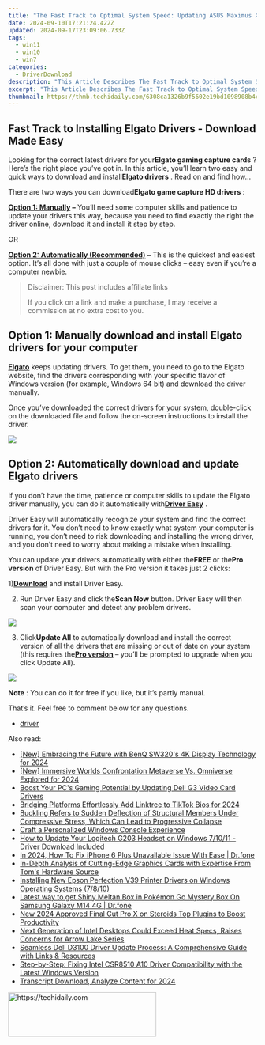 ```yaml
---
title: "The Fast Track to Optimal System Speed: Updating ASUS Maximus X Hero Drivers"
date: 2024-09-10T17:21:24.422Z
updated: 2024-09-17T23:09:06.733Z
tags:
  - win11
  - win10
  - win7
categories:
  - DriverDownload
description: "This Article Describes The Fast Track to Optimal System Speed: Updating ASUS Maximus X Hero Drivers"
excerpt: "This Article Describes The Fast Track to Optimal System Speed: Updating ASUS Maximus X Hero Drivers"
thumbnail: https://thmb.techidaily.com/6308ca1326b9f5602e19bd1098908b4cdc545e2ea53a869dc57cfed236317a58.png
---
```


## Fast Track to Installing Elgato Drivers - Download Made Easy

Looking for the correct latest drivers for your**Elgato gaming capture cards** ? Here’s the right place you’ve got in. In this article, you’ll learn two easy and quick ways to download and install**Elgato drivers** . Read on and find how…

 There are two ways you can download**Elgato game capture HD drivers** :

**[Option 1: Manually](https://tools.techidaily.com/drivereasy/download/) –** You’ll need some computer skills and patience to update your drivers this way, because you need to find exactly the right the driver online, download it and install it step by step.

OR

**[Option 2: Automatically (Recommended)](https://www.drivereasy.com/knowledge/elgato-drivers-download-easily-quickly/#o2)**  – This is the quickest and easiest option. It’s all done with just a couple of mouse clicks – easy even if you’re a computer newbie.

>  Disclaimer: This post includes affiliate links
>
>  If you click on a link and make a purchase, I may receive a commission at no extra cost to you.
>

## Option 1: Manually download and install Elgato drivers for your computer

[**Elgato**](https://www.elgato.com/en)  keeps updating drivers. To get them, you need to go to the Elgato website, find the drivers corresponding with your specific flavor of Windows version (for example, Windows 64 bit) and download the driver manually.

 Once you’ve downloaded the correct drivers for your system, double-click on the downloaded file and follow the on-screen instructions to install the driver.

![](https://images.drivereasy.com/wp-content/uploads/2019/01/image-105.png)

## Option 2: Automatically download and update Elgato drivers

 If you don’t have the time, patience or computer skills to update the Elgato driver manually, you can do it automatically with[**Driver Easy**](https://tools.techidaily.com/drivereasy/download/) .

 Driver Easy will automatically recognize your system and find the correct drivers for it. You don’t need to know exactly what system your computer is running, you don’t need to risk downloading and installing the wrong driver, and you don’t need to worry about making a mistake when installing.

 You can update your drivers automatically with either the**FREE** or the**Pro version** of Driver Easy. But with the Pro version it takes just 2 clicks:

 1)[**Download**](https://tools.techidaily.com/drivereasy/download/) and install Driver Easy.

 2) Run Driver Easy and click the**Scan Now** button. Driver Easy will then scan your computer and detect any problem drivers.

![](https://images.drivereasy.com/wp-content/uploads/2019/01/image-106.png)

 3) Click**Update All** to automatically download and install the correct version of all the drivers that are missing or out of date on your system (this requires the[**Pro version**](https://tools.techidaily.com/drivereasy/download/) – you’ll be prompted to upgrade when you click Update All).

![](https://images.drivereasy.com/wp-content/uploads/2019/01/image-107.png)

**Note** : You can do it for free if you like, but it’s partly manual.

That’s it. Feel free to comment below for any questions.

* [driver](https://tools.techidaily.com/drivereasy/download/)

<ins class="adsbygoogle"
     style="display:block"
     data-ad-format="autorelaxed"
     data-ad-client="ca-pub-7571918770474297"
     data-ad-slot="1223367746"></ins>

<ins class="adsbygoogle"
     style="display:block"
     data-ad-client="ca-pub-7571918770474297"
     data-ad-slot="8358498916"
     data-ad-format="auto"
     data-full-width-responsive="true"></ins>

<span class="atpl-alsoreadstyle">Also read:</span>
<div><ul>
<li><a href="https://vp-tips.techidaily.com/new-embracing-the-future-with-benq-sw320s-4k-display-technology-for-2024/"><u>[New] Embracing the Future with BenQ SW320's 4K Display Technology for 2024</u></a></li>
<li><a href="https://fox-helps.techidaily.com/new-immersive-worlds-confrontation-metaverse-vs-omniverse-explored-for-2024/"><u>[New] Immersive Worlds Confrontation Metaverse Vs. Omniverse Explored for 2024</u></a></li>
<li><a href="https://hardware-updates.techidaily.com/boost-your-pcs-gaming-potential-by-updating-dell-g3-video-card-drivers/"><u>Boost Your PC's Gaming Potential by Updating Dell G3 Video Card Drivers</u></a></li>
<li><a href="https://extra-tips.techidaily.com/bridging-platforms-effortlessly-add-linktree-to-tiktok-bios-for-2024/"><u>Bridging Platforms Effortlessly Add Linktree to TikTok Bios for 2024</u></a></li>
<li><a href="https://hardware-updates.techidaily.com/1722975928884-buckling-refers-to-sudden-deflection-of-structural-members-under-compressive-stress-which-can-lead-to-progressive-collapse/"><u>Buckling Refers to Sudden Deflection of Structural Members Under Compressive Stress, Which Can Lead to Progressive Collapse</u></a></li>
<li><a href="https://win11.techidaily.com/craft-a-personalized-windows-console-experience/"><u>Craft a Personalized Windows Console Experience</u></a></li>
<li><a href="https://hardware-updates.techidaily.com/how-to-update-your-logitech-g203-headset-on-windows-71011-driver-download-included/"><u>How to Update Your Logitech G203 Headset on Windows 7/10/11 - Driver Download Included</u></a></li>
<li><a href="https://iphone-unlock.techidaily.com/in-2024-how-to-fix-iphone-6-plus-unavailable-issue-with-ease-drfone-by-drfone-ios/"><u>In 2024, How To Fix iPhone 6 Plus Unavailable Issue With Ease | Dr.fone</u></a></li>
<li><a href="https://hardware-tips.techidaily.com/in-depth-analysis-of-cutting-edge-graphics-cards-with-expertise-from-toms-hardware-source/"><u>In-Depth Analysis of Cutting-Edge Graphics Cards with Expertise From Tom's Hardware Source</u></a></li>
<li><a href="https://hardware-updates.techidaily.com/installing-new-epson-perfection-v39-printer-drivers-on-windows-operating-systems-7810/"><u>Installing New Epson Perfection V39 Printer Drivers on Windows Operating Systems (7/8/10)</u></a></li>
<li><a href="https://change-location.techidaily.com/latest-way-to-get-shiny-meltan-box-in-pokemon-go-mystery-box-on-samsung-galaxy-m14-4g-drfone-by-drfone-virtual-android/"><u>Latest way to get Shiny Meltan Box in Pokémon Go Mystery Box On Samsung Galaxy M14 4G | Dr.fone</u></a></li>
<li><a href="https://video-ai-editor.techidaily.com/new-2024-approved-final-cut-pro-x-on-steroids-top-plugins-to-boost-productivity/"><u>New 2024 Approved Final Cut Pro X on Steroids Top Plugins to Boost Productivity</u></a></li>
<li><a href="https://hardware-updates.techidaily.com/next-generation-of-intel-desktops-could-exceed-heat-specs-raises-concerns-for-arrow-lake-series/"><u>Next Generation of Intel Desktops Could Exceed Heat Specs, Raises Concerns for Arrow Lake Series</u></a></li>
<li><a href="https://hardware-updates.techidaily.com/seamless-dell-d3100-driver-update-process-a-comprehensive-guide-with-links-and-resources/"><u>Seamless Dell D3100 Driver Update Process: A Comprehensive Guide with Links & Resources</u></a></li>
<li><a href="https://hardware-updates.techidaily.com/step-by-step-fixing-intel-csr8510-a10-driver-compatibility-with-the-latest-windows-version/"><u>Step-by-Step: Fixing Intel CSR8510 A10 Driver Compatibility with the Latest Windows Version</u></a></li>
<li><a href="https://screen-activity-recording.techidaily.com/transcript-download-analyze-content-for-2024/"><u>Transcript Download, Analyze Content for 2024</u></a></li>
</ul></div>

<!-- affiliate ads begin -->
<a href="https://malaysia-healthcare-travel-council.pxf.io/c/5597632/1557746/17382" target="_top" id="1557746">
  <img src="//a.impactradius-go.com/display-ad/17382-1557746" border="0" alt="https://techidaily.com" width="300" height="90"/>
</a>
<img height="0" width="0" src="https://malaysia-healthcare-travel-council.pxf.io/i/5597632/1557746/17382" style="position:absolute;visibility:hidden;" border="0" />
<!-- affiliate ads end -->

